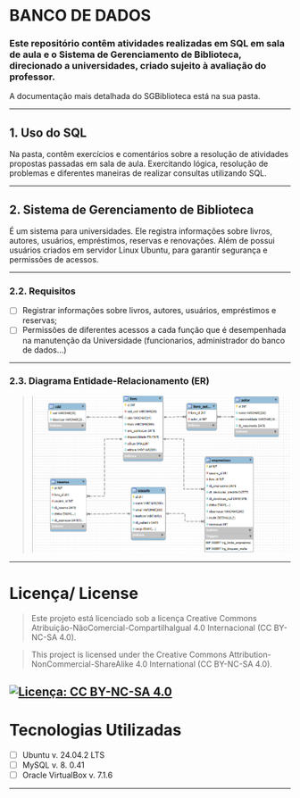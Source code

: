 # BANCO DE DADOS
### Este repositório contêm atividades realizadas em SQL em sala de aula e o Sistema de Gerenciamento de Biblioteca, direcionado a universidades, criado sujeito à avaliação do professor. 
A documentação mais detalhada do SGBiblioteca está na sua pasta. 

---

## 1. Uso do SQL 
Na pasta, contêm exercícios e comentários sobre a resolução de atividades propostas passadas em sala de aula. 
Exercitando lógica, resolução de problemas e diferentes maneiras de realizar consultas utilizando SQL. 

---

## 2.  Sistema de Gerenciamento de Biblioteca
É um sistema para universidades. Ele registra informações sobre livros, autores, usuários, empréstimos, reservas e renovações. 
Além de possui usuários criados em servidor Linux Ubuntu, para garantir segurança e permissões de acessos. 

---

### 2.2. Requisitos

- [ ] Registrar informações sobre livros, autores, usuários, empréstimos e reservas;
- [ ] Permissões de diferentes acessos a cada função que é desempenhada na manutenção da Universidade (funcionarios, administrador do banco de dados...)

---

### 2.3. Diagrama Entidade-Relacionamento (ER)

> <img src="./SistemaGerenciamentoBiblioteca/Diagrama ER.png" width= "600" height="280" alt="Diagrama do Sistema de Gerenciamento de Biblioteca"> 

---

# Licença/ License 
> Este projeto está licenciado sob a licença Creative Commons Atribuição-NãoComercial-CompartilhaIgual 4.0 Internacional (CC BY-NC-SA 4.0).

> This project is licensed under the Creative Commons Attribution-NonCommercial-ShareAlike 4.0 International (CC BY-NC-SA 4.0).

[![Licença: CC BY-NC-SA 4.0](https://img.shields.io/badge/Licença-CC%20BY--NC--SA%204.0-blue)](https://creativecommons.org/licenses/by-nc-sa/4.0/)
---

# Tecnologias Utilizadas
- [ ] Ubuntu v. 24.04.2 LTS
- [ ] MySQL v. 8. 0.41
- [ ] Oracle VirtualBox v. 7.1.6

---
